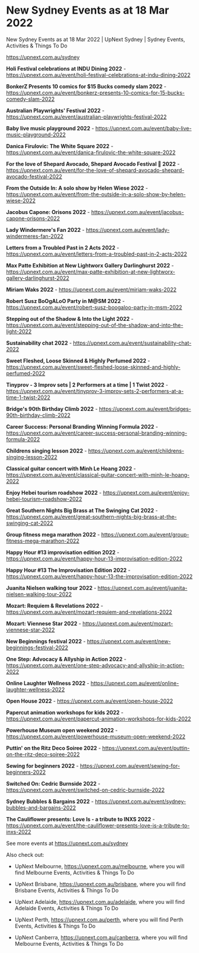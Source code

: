 # New Sydney Events as at 18 Mar 2022
New Sydney Events as at 18 Mar 2022 | UpNext Sydney | Sydney Events, Activities &amp; Things To Do

https://upnext.com.au/sydney


**Holi Festival celebrations at INDU Dining 2022** - https://upnext.com.au/event/holi-festival-celebrations-at-indu-dining-2022

**BonkerZ Presents 10 comics for $15 Bucks comedy slam 2022** - https://upnext.com.au/event/bonkerz-presents-10-comics-for-15-bucks-comedy-slam-2022

**Australian Playwrights' Festival 2022** - https://upnext.com.au/event/australian-playwrights-festival-2022

**Baby live music playground 2022** - https://upnext.com.au/event/baby-live-music-playground-2022

**Danica Firulovic: The White Square 2022** - https://upnext.com.au/event/danica-firulovic-the-white-square-2022

**For the love of Shepard Avocado, Shepard Avocado Festival 🥑 2022** - https://upnext.com.au/event/for-the-love-of-shepard-avocado-shepard-avocado-festival-2022

**From the Outside In: A solo show by Helen Wiese 2022** - https://upnext.com.au/event/from-the-outside-in-a-solo-show-by-helen-wiese-2022

**Jacobus Capone: Orisons 2022** - https://upnext.com.au/event/jacobus-capone-orisons-2022

**Lady Windermere's Fan 2022** - https://upnext.com.au/event/lady-windermeres-fan-2022

**Letters from a Troubled Past in 2 Acts 2022** - https://upnext.com.au/event/letters-from-a-troubled-past-in-2-acts-2022

**Max Patte Exhibition at New Lightworx Gallery Darlinghurst 2022** - https://upnext.com.au/event/max-patte-exhibition-at-new-lightworx-gallery-darlinghurst-2022

**Miriam Waks 2022** - https://upnext.com.au/event/miriam-waks-2022

**Robert Susz BoOgALoO Party in M@SM 2022** - https://upnext.com.au/event/robert-susz-boogaloo-party-in-msm-2022

**Stepping out of the Shadow & Into the Light 2022** - https://upnext.com.au/event/stepping-out-of-the-shadow-and-into-the-light-2022

**Sustainability chat 2022** - https://upnext.com.au/event/sustainability-chat-2022

**Sweet Fleshed, Loose Skinned & Highly Perfumed 2022** - https://upnext.com.au/event/sweet-fleshed-loose-skinned-and-highly-perfumed-2022

**Tinyprov - 3 Improv sets | 2 Performers at a time | 1 Twist 2022** - https://upnext.com.au/event/tinyprov-3-improv-sets-2-performers-at-a-time-1-twist-2022

**Bridge's 90th Birthday Climb 2022** - https://upnext.com.au/event/bridges-90th-birthday-climb-2022

**Career Success: Personal Branding Winning Formula 2022** - https://upnext.com.au/event/career-success-personal-branding-winning-formula-2022

**Childrens singing lesson 2022** - https://upnext.com.au/event/childrens-singing-lesson-2022

**Classical guitar concert with Minh Le Hoang 2022** - https://upnext.com.au/event/classical-guitar-concert-with-minh-le-hoang-2022

**Enjoy Hebei tourism roadshow 2022** - https://upnext.com.au/event/enjoy-hebei-tourism-roadshow-2022

**Great Southern Nights Big Brass at The Swinging Cat 2022** - https://upnext.com.au/event/great-southern-nights-big-brass-at-the-swinging-cat-2022

**Group fitness mega marathon 2022** - https://upnext.com.au/event/group-fitness-mega-marathon-2022

**Happy Hour #13 improvisation edition 2022** - https://upnext.com.au/event/happy-hour-13-improvisation-edition-2022

**Happy Hour #13 The Improvisation Edition 2022** - https://upnext.com.au/event/happy-hour-13-the-improvisation-edition-2022

**Juanita Nielsen walking tour 2022** - https://upnext.com.au/event/juanita-nielsen-walking-tour-2022

**Mozart: Requiem & Revelations 2022** - https://upnext.com.au/event/mozart-requiem-and-revelations-2022

**Mozart: Viennese Star 2022** - https://upnext.com.au/event/mozart-viennese-star-2022

**New Beginnings festival 2022** - https://upnext.com.au/event/new-beginnings-festival-2022

**One Step: Advocacy & Allyship in Action 2022** - https://upnext.com.au/event/one-step-advocacy-and-allyship-in-action-2022

**Online Laughter Wellness 2022** - https://upnext.com.au/event/online-laughter-wellness-2022

**Open House 2022** - https://upnext.com.au/event/open-house-2022

**Papercut animation workshops for kids 2022** - https://upnext.com.au/event/papercut-animation-workshops-for-kids-2022

**Powerhouse Museum open weekend 2022** - https://upnext.com.au/event/powerhouse-museum-open-weekend-2022

**Puttin' on the Ritz Deco Soiree 2022** - https://upnext.com.au/event/puttin-on-the-ritz-deco-soiree-2022

**Sewing for beginners 2022** - https://upnext.com.au/event/sewing-for-beginners-2022

**Switched On: Cedric Burnside 2022** - https://upnext.com.au/event/switched-on-cedric-burnside-2022

**Sydney Bubbles & Bargains 2022** - https://upnext.com.au/event/sydney-bubbles-and-bargains-2022

**The Cauliflower presents: Love Is - a tribute to INXS 2022** - https://upnext.com.au/event/the-cauliflower-presents-love-is-a-tribute-to-inxs-2022



See more events at https://upnext.com.au/sydney


Also check out:

* UpNext Melbourne, https://upnext.com.au/melbourne, where you will find Melbourne Events, Activities & Things To Do

* UpNext Brisbane, https://upnext.com.au/brisbane, where you will find Brisbane Events, Activities & Things To Do

* UpNext Adelaide, https://upnext.com.au/adelaide, where you will find Adelaide Events, Activities & Things To Do

* UpNext Perth, https://upnext.com.au/perth, where you will find Perth Events, Activities & Things To Do

* UpNext Canberra, https://upnext.com.au/canberra, where you will find Melbourne Events, Activities & Things To Do